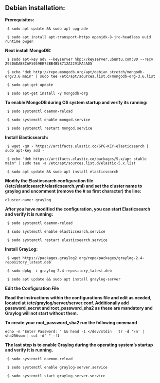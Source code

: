 ## **Debian installation:**


**Prerequisites:**

     $ sudo apt update && sudo apt upgrade

     $ sudo apt install apt-transport-https openjdk-8-jre-headless uuid runtime pwgen


**Next install MongoDB:**

     $ sudo apt-key adv --keyserver hkp://keyserver.ubuntu.com:80 --recv 2930ADAE8CAF5059EE73BB4B58712A2291FA4AD5

     $ echo "deb http://repo.mongodb.org/apt/debian stretch/mongodb-org/3.6 main" | sudo tee /etc/apt/sources.list.d/mongodb-org-3.6.list

     $ sudo apt-get update

     $ sudo apt-get install -y mongodb-org



**To enable MongoDB during OS system startup and verify its running:**

     $ sudo systemctl daemon-reload

     $ sudo systemctl enable mongod.service

     $ sudo systemctl restart mongod.service



**Install Elasticsearch:**

     $ wget -qO - https://artifacts.elastic.co/GPG-KEY-elasticsearch | sudo apt-key add -

     $ echo "deb https://artifacts.elastic.co/packages/5.x/apt stable main" | sudo tee -a /etc/apt/sources.list.d/elastic-5.x.list

     $ sudo apt update && sudo apt install elasticsearch


**Modify the Elasticsearch configuration file (/etc/elasticsearch/elasticsearch.yml) and set the cluster name to graylog and uncomment (remove the # as first character) the line:**

	cluster.name: graylog

**After you have modified the configuration, you can start Elasticsearch and verify it is running:**

     $ sudo systemctl daemon-reload

     $ sudo systemctl enable elasticsearch.service

     $ sudo systemctl restart elasticsearch.service



**Install GrayLog:**

     $ wget https://packages.graylog2.org/repo/packages/graylog-2.4-repository_latest.deb

     $ sudo dpkg -i graylog-2.4-repository_latest.deb

     $ sudo apt update && sudo apt install graylog-server


**Edit the Configuration File**

**Read the instructions within the configurations file and edit as needed, located at /etc/graylog/server/server.conf. Additionally add password_secret and root_password_sha2 as these are mandatory and Graylog will not start without them.**

**To create your root_password_sha2 run the following command**

	echo -n "Enter Password: " && head -1 </dev/stdin | tr -d '\n' | sha256sum | cut -d" " -f1

**The last step is to enable Graylog during the operating system’s startup and verify it is running.**

     $ sudo systemctl daemon-reload

     $ sudo systemctl enable graylog-server.service

     $ sudo systemctl start graylog-server.service
